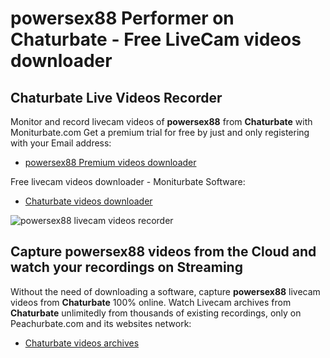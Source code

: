 # powersex88 Performer on Chaturbate - Free LiveCam videos downloader

## Chaturbate Live Videos Recorder

Monitor and record livecam videos of **powersex88** from **Chaturbate** with Moniturbate.com
Get a premium trial for free by just and only registering with your Email address:
* [powersex88 Premium videos downloader](https://moniturbate.com/request-demo-licence-key.html)

Free livecam videos downloader - Moniturbate Software:
* [Chaturbate videos downloader](https://moniturbate.com/moniturbate-download-software.html)

![powersex88 livecam videos recorder](https://peachurnet.com/templates/moniturbate-software.png)


## Capture powersex88 videos from the Cloud and watch your recordings on Streaming

Without the need of downloading a software, capture **powersex88** livecam videos from **Chaturbate** 100% online.
Watch Livecam archives from **Chaturbate** unlimitedly from thousands of existing recordings, only on Peachurbate.com and its websites network:
* [Chaturbate videos archives](https://peachurnet.com/)